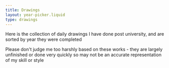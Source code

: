 ```yaml
---
title: Drawings
layout: year-picker.liquid
type: drawings
---
```


Here is the collection of daily drawings I have done post university, and are sorted by year they were completed

Please don't judge me too harshly based on these works - they are largely unfinished or done very quickly so may not be an accurate representation of my skill or style

